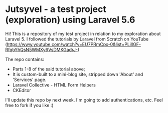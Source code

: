 # Jutsyvel - a test project (exploration) using Laravel 5.6

Hi! This is a repository of my test project in relation to my exploration about Laravel 5. I followed the tutorials by Laravel from Scratch on YouTube (https://www.youtube.com/watch?v=EU7PRmCpx-0&list=PLillGF-RfqbYhQsN5WMXy6VsDMKGadrJ-) 

The repo contains:
* Parts 1-8 of the said tutorial above;
* It is custom-built to a mini-blog site, stripped down 'About' and 'Services' page.
* Laravel Collective - HTML Form Helpers
* CKEditor

I'll update this repo by next week. I'm going to add authentications, etc. Feel free to fork if you like :)
